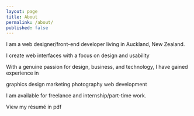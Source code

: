 ```yaml
---
layout: page
title: About
permalink: /about/
published: false
---
```


I am a web designer/front-end developer living in Auckland, New Zealand.

I create web interfaces with a focus on design and usability

With a genuine passion for design, business, and technology, I have gained experience in

graphics design
marketing
photography
web development

I am available for freelance and internship/part-time work.

View my résumé in pdf
